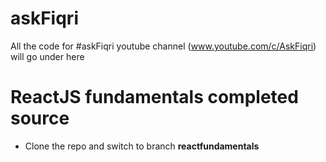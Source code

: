 # askFiqri

All the code for #askFiqri youtube channel (www.youtube.com/c/AskFiqri) will go under here

# ReactJS fundamentals completed source

- Clone the repo and switch to branch **reactfundamentals**
